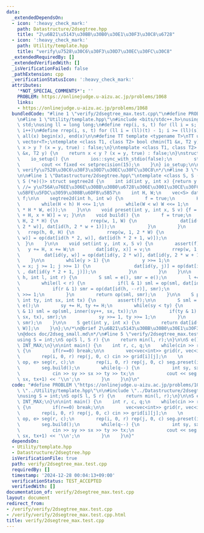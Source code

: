 ```yaml
---
data:
  _extendedDependsOn:
  - icon: ':heavy_check_mark:'
    path: Datastructure/2dsegtree.hpp
    title: "2\u6B21\u5143\u30BB\u30B0\u30E1\u30F3\u30C8\u6728"
  - icon: ':heavy_check_mark:'
    path: Utility/template.hpp
    title: "verify\u7528\u30C6\u30F3\u30D7\u30EC\u30FC\u30C8"
  _extendedRequiredBy: []
  _extendedVerifiedWith: []
  _isVerificationFailed: false
  _pathExtension: cpp
  _verificationStatusIcon: ':heavy_check_mark:'
  attributes:
    '*NOT_SPECIAL_COMMENTS*': ''
    PROBLEM: https://onlinejudge.u-aizu.ac.jp/problems/1068
    links:
    - https://onlinejudge.u-aizu.ac.jp/problems/1068
  bundledCode: "#line 1 \"verify/2dsegtree_max.test.cpp\"\n#define PROBLEM \"https://onlinejudge.u-aizu.ac.jp/problems/1068\"\
    \n#line 1 \"Utility/template.hpp\"\n#include <bits/stdc++.h>\nusing namespace\
    \ std;\nusing ll = long long;\n#define rep(i, s, t) for (ll i = s; i < (ll)(t);\
    \ i++)\n#define rrep(i, s, t) for (ll i = (ll)(t) - 1; i >= (ll)(s); i--)\n#define\
    \ all(x) begin(x), end(x)\n\n#define TT template <typename T>\nTT using vec =\
    \ vector<T>;\ntemplate <class T1, class T2> bool chmin(T1 &x, T2 y) {\n    return\
    \ x > y ? (x = y, true) : false;\n}\ntemplate <class T1, class T2> bool chmax(T1\
    \ &x, T2 y) {\n    return x < y ? (x = y, true) : false;\n}\nstruct io_setup {\n\
    \    io_setup() {\n        ios::sync_with_stdio(false);\n        std::cin.tie(nullptr);\n\
    \        cout << fixed << setprecision(15);\n    }\n} io_setup;\n\n/*\n@brief\
    \ verify\u7528\u30C6\u30F3\u30D7\u30EC\u30FC\u30C8\n*/\n#line 3 \"verify/2dsegtree_max.test.cpp\"\
    \n\n#line 1 \"Datastructure/2dsegtree.hpp\"\ntemplate <class S, S (*op)(S, S),\
    \ S (*e)()> struct segtree2d {\n    int id(int y, int x) {return y * 2 * W + x;}\
    \ //= y\u756A\u76EE\u306E\u30BB\u30B0\u6728\u306E\u3001\u30CE\u30FC\u30C9x\u306B\
    \u5BFE\u5FDC\u3059\u308B\u6DFB\u5B57\n    int H, W;\n    vec<S> dat;\n    bool\
    \ f;\n\n    segtree2d(int h, int w) {\n        f = true;\n        H = W = 1;\n\
    \        while(H < h) H <<= 1;\n        while(W < w) W <<= 1;\n        dat.resize(4\
    \ * H * W, e());\n    }\n\n    void preset(int y, int x, S v) {f = false,  dat[id(y\
    \ + H, x + W)] = v; }\n\n    void build() {\n        f = true;\n        rep(h,\
    \ H, 2 * H) {\n            rrep(w, 1, W) {\n                dat[id(h, w)] = op(dat[id(h,\
    \ 2 * w)], dat[id(h, 2 * w + 1)]);\n            }\n        }\n        \n     \
    \   rrep(h, 0, H) {\n            rrep(w, 1, 2 * W) {\n                dat[id(h,\
    \ w)] = op(dat[id(h * 2, w)], dat[id(h * 2 + 1, w)]);\n            } \n      \
    \  }\n    }\n\n    void set(int y, int x, S v) {\n        assert(f);\n\n     \
    \   y += H, x += W;\n        dat[id(y, x)] = v;\n        rrep(w, 1, W) {\n   \
    \         dat[id(y, w)] = op(dat[id(y, 2 * w)], dat[id(y, 2 * w + 1)]);\n    \
    \    }\n\n        while(y > 1) {\n            y >>= 1;\n            for(int j\
    \ = x; j >= 1; j >>= 1) {\n                dat[id(y, j)] = op(dat[id(y * 2, j)]\
    \ , dat[id(y * 2 + 1, j)]);\n            }\n        }\n    }\n\n    S inner(int\
    \ h, int l, int r) {\n        S sml = e(), smr = e();\n        l += W, r += W;\n\
    \        while(l < r) {\n            if(l & 1) sml = op(sml, dat[id(h, l++)]);\n\
    \            if(r & 1) smr = op(dat[id(h, --r)], smr);\n            l >>= 1, r\
    \ >>= 1;\n        }\n        return op(sml, smr);\n    }\n\n    S prod(int sy,\
    \ int ty, int sx, int tx) {\n        assert(f);\n\n        S sml = e(), smr =\
    \ e();\n        sy += H, ty += H;\n        while(sy < ty) {\n            if(sy\
    \ & 1) sml = op(sml, inner(sy++, sx, tx));\n            if(ty & 1) smr = op(inner(--ty,\
    \ sx, tx), smr);\n            sy >>= 1, ty >>= 1;\n        }\n        return op(sml,\
    \ smr);\n    }\n\n    S get(int y, int x) {\n        return dat[id(y + H, x +\
    \ W)];\n    }\n};\n/*\n@brief 2\u6B21\u5143\u30BB\u30B0\u30E1\u30F3\u30C8\u6728\
    \n@docs doc/2dseg_small.md\n*/\n#line 5 \"verify/2dsegtree_max.test.cpp\"\n\n\
    using S = int;\nS op(S l, S r) {\n    return min(l, r);\n}\n\nS e() {\n    return\
    \ INT_MAX;\n}\n\nint main() {\n    int r, c, q;\n    while(cin >> r >> c >> q)\
    \ {\n        if(r==0) break;\n\n        vec<vec<int>> grid(r, vec<int>(c));\n\
    \        rep(i, 0, r) rep(j, 0, c) cin >> grid[i][j];\n    \n        segtree2d<S,\
    \ op, e> seg(r, c);\n        rep(i, 0, r) rep(j, 0, c) seg.preset(i, j, grid[i][j]);\n\
    \        seg.build();\n        while(q--) {\n            int sy, sx, ty, tx;\n\
    \            cin >> sy >> sx >> ty >> tx;\n            cout << seg.prod(sy, ty+1,\
    \ sx, tx+1) << '\\n';\n        }\n    }\n}\n"
  code: "#define PROBLEM \"https://onlinejudge.u-aizu.ac.jp/problems/1068\"\n#include\
    \ \"../Utility/template.hpp\"\n\n#include \"../Datastructure/2dsegtree.hpp\"\n\
    \nusing S = int;\nS op(S l, S r) {\n    return min(l, r);\n}\n\nS e() {\n    return\
    \ INT_MAX;\n}\n\nint main() {\n    int r, c, q;\n    while(cin >> r >> c >> q)\
    \ {\n        if(r==0) break;\n\n        vec<vec<int>> grid(r, vec<int>(c));\n\
    \        rep(i, 0, r) rep(j, 0, c) cin >> grid[i][j];\n    \n        segtree2d<S,\
    \ op, e> seg(r, c);\n        rep(i, 0, r) rep(j, 0, c) seg.preset(i, j, grid[i][j]);\n\
    \        seg.build();\n        while(q--) {\n            int sy, sx, ty, tx;\n\
    \            cin >> sy >> sx >> ty >> tx;\n            cout << seg.prod(sy, ty+1,\
    \ sx, tx+1) << '\\n';\n        }\n    }\n}"
  dependsOn:
  - Utility/template.hpp
  - Datastructure/2dsegtree.hpp
  isVerificationFile: true
  path: verify/2dsegtree_max.test.cpp
  requiredBy: []
  timestamp: '2024-12-28 00:04:13+09:00'
  verificationStatus: TEST_ACCEPTED
  verifiedWith: []
documentation_of: verify/2dsegtree_max.test.cpp
layout: document
redirect_from:
- /verify/verify/2dsegtree_max.test.cpp
- /verify/verify/2dsegtree_max.test.cpp.html
title: verify/2dsegtree_max.test.cpp
---
```

